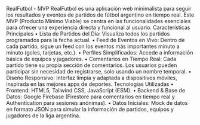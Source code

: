 RealFutbol - MVP
RealFutbol es una aplicación web minimalista para seguir los resultados y eventos de partidos de fútbol argentino en tiempo real. Este MVP (Producto Mínimo Viable) se centra en las funcionalidades esenciales para ofrecer una experiencia directa y funcional al usuario.
Características Principales
• Lista de Partidos del Día: Visualiza todos los partidos programados para la fecha actual.
• Feed de Eventos en Vivo: Dentro de cada partido, sigue un feed con los eventos más importantes minuto a minuto (goles, tarjetas, etc.).
• Perfiles Simplificados: Accede a información básica de equipos y jugadores.
• Comentarios en Tiempo Real: Cada partido tiene su propia sección de comentarios. Los usuarios pueden participar sin necesidad de registrarse, solo usando un nombre temporal.
• Diseño Responsivo: Interfaz limpia y adaptada a dispositivos móviles, inspirada en las mejores apps de deportes.
Tecnologías Utilizadas
• Frontend: HTML5, Tailwind CSS, JavaScript (ESM).
• Backend & Base de Datos: Google Firebase (Firestore para comentarios en tiempo real y Authentication para sesiones anónimas).
• Datos Iniciales: Mock de datos en formato JSON para simular la información de partidos, equipos y jugadores de la liga argentina.
